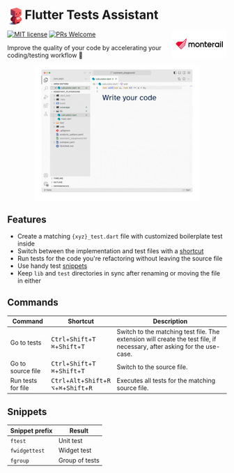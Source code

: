# <img src="./assets/mascot.png" align="left" height="40" alt="Flutter Tests Assistant mascot"> Flutter Tests Assistant

[![MIT license](https://img.shields.io/badge/license-MIT-blue.svg)](./LICENSE)
[![PRs Welcome](https://img.shields.io/badge/PRs-welcome-brightgreen.svg)](.)
<img src="./assets/monterail_logo.png" alt="Monterail's logo" width="25%" align="right"/>

Improve the quality of your code by accelerating your coding/testing workflow 🚀

<img src="./assets/fta_demo.gif" alt="Visual Studio code extension demo" width="75%" style="margin-left: 12.5%;" align="center">

## Features

* Create a matching `{xyz}_test.dart` file with customized boilerplate test inside
* Switch between the implementation and test files with a [shortcut](#commands)
* Run tests for the code you're refactoring without leaving the source file
* Use handy test [snippets](#snippets)
* Keep `lib` and `test` directories in sync after renaming or moving the file in either

## Commands

| Command | Shortcut | Description |
| --- | --- | --- |
| Go to tests        | <kbd>Ctrl</kbd>+<kbd>Shift</kbd>+<kbd>T</kbd><br /><kbd>⌘</kbd>+<kbd>Shift</kbd>+<kbd>T</kbd> | Switch to the matching test file. The extension will create the test file, if necessary, after asking for the use-case. |
| Go to source file  | <kbd>Ctrl</kbd>+<kbd>Shift</kbd>+<kbd>T</kbd> <br /> <kbd>⌘</kbd>+<kbd>Shift</kbd>+<kbd>T</kbd> | Switch to the source file. |
| Run tests for file | <kbd>Ctrl</kbd>+<kbd>Alt</kbd>+<kbd>Shift</kbd>+<kbd>R</kbd> <br /> <kbd>⌥</kbd>+<kbd>⌘</kbd>+<kbd>Shift</kbd>+<kbd>R</kbd> | Executes all tests for the matching source file. |

## Snippets

| Snippet prefix | Result                                            |
| -------------- | ------------------------------------------------------ |
| `ftest`        | Unit test |
| `fwidgettest`  | Widget test |
| `fgroup`       | Group of tests |
